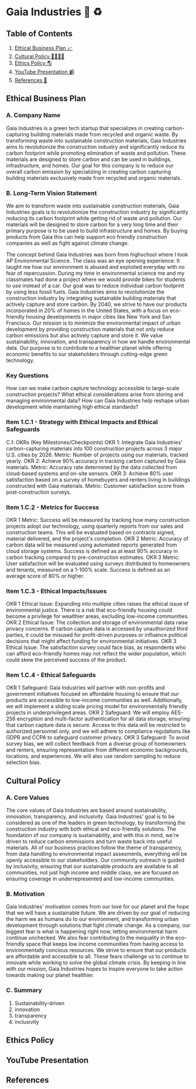 # Gaia Industries 🚧 ♻
## Table of Contents
1. [Ethical Business Plan 📈](#ethical-business-plan)
2. [Cultural Policy 🫱🏽‍🫲🏾](#cultural-policy)
3. [Ethics Policy 🌎](#ethics-policy)
4. [YouTube Presentation 📹](#youtube-presentation)
5. [References 📎](#references)


## Ethical Business Plan
### A. Company Name 
Gaia Industries is a green tech startup that specializes in creating carbon-capturing building materials made from recycled and organic waste. By transforming waste into sustainable construction materials, Gaia Industries aims to revolutionize the construction industry and significantly reduce its carbon footprint while promoting elimination of waste and pollution. These materials are designed to store carbon and can be used in buildings, infrastructure, and homes.
Our goal for this company is to reduce our overall carbon emission by specializing in creating carbon capturing building materials exclusively made from recycled and organic materials. 

### B. Long-Term Vision Statement
We aim to transform waste into sustainable construction materials, Gaia Industries goals is to revolutionize the construction industry by significantly reducing its carbon footprint while getting rid of waste and pollution. Our materials will be designed to store carbon for a very long time and their primary purpose is to be used to build infrastructure and homes. By buying products from Gaia this can help support eco friendly construction companies as well as fight against climate change.

The concept behind Gaia Industries was born from highschool where I took AP Environmental Science. The class was an eye opening experience. It taught me how our environment is abused and exploited everyday with no fear of repercussion. During my time in environmental science me and my classmates had done a project where we would provide bikes for students to use instead of a car. Our goal was to reduce individual carbon footprint by using less fossil fuels. 
Gaia Industries aims to revolutionize the construction industry by integrating sustainable building materials that actively capture and store carbon. By 2040, we strive to have our products incorporated in 20% of homes in the United States, with a focus on eco-friendly housing developments in major cities like New York and San Francisco.
Our mission is to minimize the environmental impact of urban development by providing construction materials that not only reduce carbon emissions but also actively capture and store it. We value sustainability, innovation, and transparency in how we handle environmental data. Our purpose is to contribute to a healthier planet while offering economic benefits to our stakeholders through cutting-edge green technology.

### Key Questions
How can we make carbon capture technology accessible to large-scale construction projects?
What ethical considerations arise from storing and managing environmental data?
How can Gaia Industries help reshape urban development while maintaining high ethical standards?

### Item 1.C.1 - Strategy with Ethical Impacts and Ethical Safeguards
C.1: OKRs (Key Milestones/Checkpoints)
OKR 1: Integrate Gaia Industries’ carbon-capturing materials into 100 construction projects across 3 major U.S. cities by 2026.
Metric: Number of projects using our materials, tracked yearly.
OKR 2: Achieve 90% accuracy in tracking carbon captured by Gaia materials.
Metric: Accuracy rate determined by the data collected from cloud-based systems and on-site sensors.
OKR 3: Achieve 80% user satisfaction based on a survey of homebuyers and renters living in buildings constructed with Gaia materials.
Metric: Customer satisfaction score from post-construction surveys.

### Item 1.C.2 - Metrics for Success
OKR 1 Metric: Success will be measured by tracking how many construction projects adopt our technology, using quarterly reports from our sales and construction teams. This will be evaluated based on contracts signed, material delivered, and the project's completion.
OKR 2 Metric: Accuracy of carbon data will be measured using automated reports generated from cloud storage systems. Success is defined as at least 90% accuracy in carbon tracking compared to pre-construction estimates.
OKR 3 Metric: User satisfaction will be evaluated using surveys distributed to homeowners and tenants, measured on a 1-100% scale. Success is defined as an average score of 80% or higher.

### Item 1.C.3 - Ethical Impacts/Issues
OKR 1 Ethical Issue: Expanding into multiple cities raises the ethical issue of environmental justice. There is a risk that eco-friendly housing could become a privilege for wealthier areas, excluding low-income communities.
OKR 2 Ethical Issue: The collection and storage of environmental data raise privacy concerns. If carbon capture data is accessed by unauthorized third parties, it could be misused for profit-driven purposes or influence political decisions that might affect funding for environmental initiatives.
OKR 3 Ethical Issue: The satisfaction survey could face bias, as respondents who can afford eco-friendly homes may not reflect the wider population, which could skew the perceived success of the product.

### Item 1.C.4 - Ethical Safeguards
OKR 1 Safeguard: Gaia Industries will partner with non-profits and government initiatives focused on affordable housing to ensure that our products are accessible to low-income communities as well. Additionally, we will implement a sliding scale pricing model for environmentally friendly projects in underprivileged areas.
OKR 2 Safeguard: We will employ AES-256 encryption and multi-factor authentication for all data storage, ensuring that carbon capture data is secure. Access to this data will be restricted to authorized personnel only, and we will adhere to compliance regulations like GDPR and CCPA to safeguard customer privacy.
OKR 3 Safeguard: To avoid survey bias, we will collect feedback from a diverse group of homeowners and renters, ensuring representation from different economic backgrounds, locations, and experiences. We will also use random sampling to reduce selection bias.


## Cultural Policy
### A. Core Values
The core values of Gaia Industries are based around sustainability, innovation, transparency, and inclusivity. Gaia Industries' goal is to be considered as one of the leaders in green technology, by transforming the construction industry with both ethical and eco-friendly solutions. The foundation of our company is sustainability, and with this in mind, we're driven to reduce carbon emmissions and turn waste back into useful materials. All of our business practices follow the theme of transparency, from data handling to environmental impact assesments, everything will be openly accessible to our stakeholders. Our community outreach is guided by inclusivity, ensuring that our sustainable products are available to all communities, not just high income and middle class, we are focused on ensuring coverage in underrepresented and low-income communties.

### B. Motivation
Gaia Industries' motivation comes from our love for our planet and the hope that we will have a sustainable future. We are driven by our goal of reducing the harm we as humans do to our environment, and transforming urban development through solutions that fight climate change. As a company, our biggest fear is what is happening right now, letting environmental harm continue unchecked. We also fear contributing to the inequality in the eco-friendly space that keeps low income communities from having access to environmentally concious resources. We strive to ensure that our products are affordable and accessible to all. These fears challenge us to continue to innovate while working to solve the global climate crisis. By keeping in line with our mission, Gaia Industries hopes to inspire everyone to take action towards making our planet healthier.

### C. Summary
1. Sustainability-driven
2. innovation
3. transparency
4. inclusivity


## Ethics Policy
## YouTube Presentation
## References
